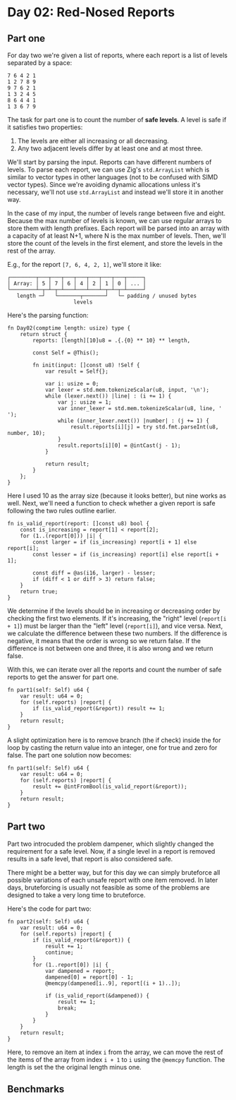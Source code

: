# Day 02: Red-Nosed Reports

## Part one

For day two we're given a list of reports, where each report is a list of levels separated by a space:

```
7 6 4 2 1
1 2 7 8 9
9 7 6 2 1
1 3 2 4 5
8 6 4 4 1
1 3 6 7 9
```

The task for part one is to count the number of **safe levels**. A level is safe if it satisfies two properties:

1. The levels are either all increasing or all decreasing.
2. Any two adjacent levels differ by at least one and at most three.

We'll start by parsing the input. Reports can have different numbers of levels. To parse each report, we can use Zig's `std.ArrayList` which is similar to vector types in other languages (not to be confused with SIMD vector types). Since we're avoiding dynamic allocations unless it's necessary, we'll not use `std.ArrayList` and instead we'll store it in another way.

In the case of my input, the number of levels range between five and eight. Because the max number of levels is known, we can use regular arrays to store them with length prefixes. Each report will be parsed into an array with a capacity of at least N+1, where N is the max number of levels. Then, we'll store the count of the levels in the first element, and store the levels in the rest of the array.

E.g., for the report `[7, 6, 4, 2, 1]`, we'll store it like:

```text
┌────────┬───┬───┬───┬───┬───┬───┬───┬─────┐
│ Array: │ 5 │ 7 │ 6 │ 4 │ 2 │ 1 │ 0 │ ... │
└────────┴─┬─┴─┬─┴───┴───┴───┴─┬─┴─┬─┴─────┘
   length ─┘   └───────┬───────┘   └─ padding / unused bytes
                     levels
```

Here's the parsing function:

```zig
fn Day02(comptime length: usize) type {
    return struct {
        reports: [length][10]u8 = .{.{0} ** 10} ** length,

        const Self = @This();

        fn init(input: []const u8) !Self {
            var result = Self{};

            var i: usize = 0;
            var lexer = std.mem.tokenizeScalar(u8, input, '\n');
            while (lexer.next()) |line| : (i += 1) {
                var j: usize = 1;
                var inner_lexer = std.mem.tokenizeScalar(u8, line, ' ');
                while (inner_lexer.next()) |number| : (j += 1) {
                    result.reports[i][j] = try std.fmt.parseInt(u8, number, 10);
                }
                result.reports[i][0] = @intCast(j - 1);
            }

            return result;
        }
    };
}
```

Here I used 10 as the array size (because it looks better), but nine works as well. Next, we'll need a function to check whether a given report is safe following the two rules outline earlier.

```zig
fn is_valid_report(report: []const u8) bool {
    const is_increasing = report[1] < report[2];
    for (1..(report[0])) |i| {
        const larger = if (is_increasing) report[i + 1] else report[i];
        const lesser = if (is_increasing) report[i] else report[i + 1];

        const diff = @as(i16, larger) - lesser;
        if (diff < 1 or diff > 3) return false;
    }
    return true;
}
```

We determine if the levels should be in increasing or decreasing order by checking the first two elements. If it's increasing, the "right" level (`report[i + 1]`) must be larger than the "left" level (`report[i]`), and vice versa. Next, we calculate the difference between these two numbers. If the difference is negative, it means that the order is wrong so we return false. If the difference is not between one and three, it is also wrong and we return false.

With this, we can iterate over all the reports and count the number of safe reports to get the answer for part one.

```zig
fn part1(self: Self) u64 {
    var result: u64 = 0;
    for (self.reports) |report| {
        if (is_valid_report(&report)) result += 1;
    }
    return result;
}
```

A slight optimization here is to remove branch (the if check) inside the for loop by casting the return value into an integer, one for true and zero for false. The part one solution now becomes:

```zig
fn part1(self: Self) u64 {
    var result: u64 = 0;
    for (self.reports) |report| {
        result += @intFromBool(is_valid_report(&report));
    }
    return result;
}
```

## Part two

Part two introcuded the problem dampener, which slightly changed the requirement for a safe level. Now, if a single level in a report is removed results in a safe level, that report is also considered safe. 

There might be a better way, but for this day we can simply bruteforce all possible variations of each unsafe report with one item removed. In later days, bruteforcing is usually not feasible as some of the problems are designed to take a very long time to bruteforce.

Here's the code for part two:

```zig
fn part2(self: Self) u64 {
    var result: u64 = 0;
    for (self.reports) |report| {
        if (is_valid_report(&report)) {
            result += 1;
            continue;
        }
        for (1..report[0]) |i| {
            var dampened = report;
            dampened[0] = report[0] - 1;
            @memcpy(dampened[i..9], report[(i + 1)..]);

            if (is_valid_report(&dampened)) {
                result += 1;
                break;
            }
        }
    }
    return result;
}
```

Here, to remove an item at index `i` from the array, we can move the rest of the items of the array from index `i + 1` to `i` using the `@memcpy` function. The length is set the the original length minus one.

## Benchmarks
